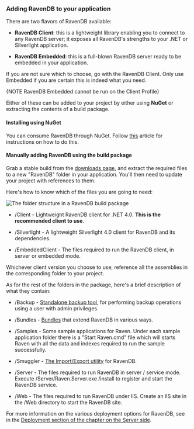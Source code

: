 
### Adding RavenDB to your application

There are two flavors of RavenDB available:

* **RavenDB Client**: this is a lightweight library enabling you to connect to any RavenDB server; it exposes all RavenDB's strengths to your .NET or Silverlight application.

* **RavenDB Embedded**: this is a full-blown RavenDB server ready to be embedded in your application.

If you are not sure which to choose, go with the RavenDB Client. Only use Embedded if you are certain this is indeed what you need.

{NOTE RavenDB Embedded cannot be run on the Client Profile}

Either of these can be added to your project by either using **NuGet** or extracting the contents of a build package.

#### Installing using NuGet

You can consume RavenDB through NuGet. Follow [this](http://ravendb.net/docs/intro/quickstart/adding-ravendb-through-nuget) article for instructions on how to do this.

#### Manually adding RavenDB using the build package

Grab a stable build from the [downloads page](http://ravendb.net/download), and extract the required files to a new "RavenDB" folder in your application. You'll then need to update your project with references to them.

Here's how to know which of the files you are going to need:

![The folder structure in a RavenDB build package](images/build_package.png)

* /Client - Lightweight RavenDB client for .NET 4.0. **This is the recommended client to use**.

* /Silverlight - A lightweight Silverlight 4.0 client for RavenDB and its dependencies.

* /EmbeddedClient - The files required to run the RavenDB client, in server or embedded mode.

Whichever client version you choose to use, reference all the assemblies in the corresponding folder to your project.

As for the rest of the folders in the package, here's a brief description of what they contain:

* /Backup - [Standalone backup tool](../../server/administration/backup-restore), for performing backup operations using a user with admin privileges.

* /Bundles - [Bundles](../../server/extending/bundles) that extend RavenDB in various ways.

* /Samples - Some sample applications for Raven. Under each sample application folder there is a "Start Raven.cmd" file which will starts Raven with all the data and indexes required to run the sample successfully.

* /Smuggler - [The Import/Export utility](../../server/administration/export-import) for RavenDB.

* /Server - The files required to run RavenDB in server / service mode. Execute /Server/Raven.Server.exe /install to register and start the RavenDB service.

* /Web - The files required to run RavenDB under IIS. Create an IIS site in the /Web directory to start the RavenDB site.

For more information on the various deployment options for RavenDB, see in the [Deployment section of the chapter on the Server side](../../server/deployment).
